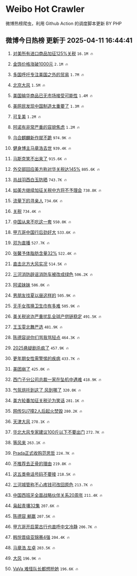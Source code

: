 # Weibo Hot Crawler 



微博热榜爬虫，利用 Github Action 的调度脚本更新 BY PHP 


## 微博今日热榜 更新于 2025-04-11 16:44:41 
1. [对美所有进口商品加征125%关税](https://s.weibo.com/weibo?q=%23%E5%AF%B9%E7%BE%8E%E6%89%80%E6%9C%89%E8%BF%9B%E5%8F%A3%E5%95%86%E5%93%81%E5%8A%A0%E5%BE%81125%25%E5%85%B3%E7%A8%8E%23&t=31&band_rank=1&Refer=top) `16.1M 🔥` 

1. [金饰价格涨破1000元](https://s.weibo.com/weibo?q=%23%E9%87%91%E9%A5%B0%E4%BB%B7%E6%A0%BC%E6%B6%A8%E7%A0%B41000%E5%85%83%23&t=31&band_rank=2&Refer=top) `2.1M 🔥` 

1. [多国呼吁专注美国之外的贸易](https://s.weibo.com/weibo?q=%23%E5%A4%9A%E5%9B%BD%E5%91%BC%E5%90%81%E4%B8%93%E6%B3%A8%E7%BE%8E%E5%9B%BD%E4%B9%8B%E5%A4%96%E7%9A%84%E8%B4%B8%E6%98%93%23&t=31&band_rank=3&Refer=top) `1.7M 🔥` 

1. [北京大风](https://s.weibo.com/weibo?q=%E5%8C%97%E4%BA%AC%E5%A4%A7%E9%A3%8E&t=31&band_rank=4&Refer=top) `1.5M 🔥` 

1. [美国输华商品已无市场接受可能性](https://s.weibo.com/weibo?q=%23%E7%BE%8E%E5%9B%BD%E8%BE%93%E5%8D%8E%E5%95%86%E5%93%81%E5%B7%B2%E6%97%A0%E5%B8%82%E5%9C%BA%E6%8E%A5%E5%8F%97%E5%8F%AF%E8%83%BD%E6%80%A7%23&t=31&band_rank=5&Refer=top) `1.4M 🔥` 

1. [美网民发现中国制造太重要了](https://s.weibo.com/weibo?q=%23%E7%BE%8E%E7%BD%91%E6%B0%91%E5%8F%91%E7%8E%B0%E4%B8%AD%E5%9B%BD%E5%88%B6%E9%80%A0%E5%A4%AA%E9%87%8D%E8%A6%81%E4%BA%86%23&t=31&band_rank=6&Refer=top) `1.3M 🔥` 

1. [可复美](https://s.weibo.com/weibo?q=%E5%8F%AF%E5%A4%8D%E7%BE%8E&t=31&band_rank=7&Refer=top) `1.2M 🔥` 

1. [阿诺有非常严重的容貌焦虑](https://s.weibo.com/weibo?q=%E9%98%BF%E8%AF%BA%E6%9C%89%E9%9D%9E%E5%B8%B8%E4%B8%A5%E9%87%8D%E7%9A%84%E5%AE%B9%E8%B2%8C%E7%84%A6%E8%99%91&t=31&band_rank=8&Refer=top) `1.2M 🔥` 

1. [乌合麒麟新作就不跪](https://s.weibo.com/weibo?q=%E4%B9%8C%E5%90%88%E9%BA%92%E9%BA%9F%E6%96%B0%E4%BD%9C%E5%B0%B1%E4%B8%8D%E8%B7%AA&t=31&band_rank=9&Refer=top) `974.9K 🔥` 

1. [健身博主马章浩去世](https://s.weibo.com/weibo?q=%23%E5%81%A5%E8%BA%AB%E5%8D%9A%E4%B8%BB%E9%A9%AC%E7%AB%A0%E6%B5%A9%E5%8E%BB%E4%B8%96%23&t=31&band_rank=10&Refer=top) `939.4K 🔥` 

1. [马斯克笑不出来了](https://s.weibo.com/weibo?q=%E9%A9%AC%E6%96%AF%E5%85%8B%E7%AC%91%E4%B8%8D%E5%87%BA%E6%9D%A5%E4%BA%86&t=31&band_rank=11&Refer=top) `915.6K 🔥` 

1. [外交部回应美方称对华关税达145%](https://s.weibo.com/weibo?q=%23%E5%A4%96%E4%BA%A4%E9%83%A8%E5%9B%9E%E5%BA%94%E7%BE%8E%E6%96%B9%E7%A7%B0%E5%AF%B9%E5%8D%8E%E5%85%B3%E7%A8%8E%E8%BE%BE145%25%23&t=31&band_rank=12&Refer=top) `805.6K 🔥` 

1. [肖战羽西白玉防晒](https://s.weibo.com/weibo?q=%23%E8%82%96%E6%88%98%E7%BE%BD%E8%A5%BF%E7%99%BD%E7%8E%89%E9%98%B2%E6%99%92%23&t=31&band_rank=13&Refer=top) `743.7K 🔥` 

1. [如美方继续加征关税中方将不予理会](https://s.weibo.com/weibo?q=%23%E5%A6%82%E7%BE%8E%E6%96%B9%E7%BB%A7%E7%BB%AD%E5%8A%A0%E5%BE%81%E5%85%B3%E7%A8%8E%E4%B8%AD%E6%96%B9%E5%B0%86%E4%B8%8D%E4%BA%88%E7%90%86%E4%BC%9A%23&t=31&band_rank=14&Refer=top) `738.8K 🔥` 

1. [流量下的寻亲人](https://s.weibo.com/weibo?q=%23%E6%B5%81%E9%87%8F%E4%B8%8B%E7%9A%84%E5%AF%BB%E4%BA%B2%E4%BA%BA%23&t=31&band_rank=15&Refer=top) `734.6K 🔥` 

1. [关税](https://s.weibo.com/weibo?q=%E5%85%B3%E7%A8%8E&t=31&band_rank=16&Refer=top) `734.4K 🔥` 

1. [中国从来不吃这一套](https://s.weibo.com/weibo?q=%23%E4%B8%AD%E5%9B%BD%E4%BB%8E%E6%9D%A5%E4%B8%8D%E5%90%83%E8%BF%99%E4%B8%80%E5%A5%97%23&t=31&band_rank=17&Refer=top) `550.0K 🔥` 

1. [甲亢哥中国行后劲好大](https://s.weibo.com/weibo?q=%23%E7%94%B2%E4%BA%A2%E5%93%A5%E4%B8%AD%E5%9B%BD%E8%A1%8C%E5%90%8E%E5%8A%B2%E5%A5%BD%E5%A4%A7%23&t=31&band_rank=18&Refer=top) `533.6K 🔥` 

1. [邓为直播](https://s.weibo.com/weibo?q=%23%E9%82%93%E4%B8%BA%E7%9B%B4%E6%92%AD%23&t=31&band_rank=19&Refer=top) `527.7K 🔥` 

1. [张馨予体脂肪含量32%](https://s.weibo.com/weibo?q=%23%E5%BC%A0%E9%A6%A8%E4%BA%88%E4%BD%93%E8%84%82%E8%82%AA%E5%90%AB%E9%87%8F32%25%23&t=31&band_rank=20&Refer=top) `522.4K 🔥` 

1. [直击北方大风实况](https://s.weibo.com/weibo?q=%23%E7%9B%B4%E5%87%BB%E5%8C%97%E6%96%B9%E5%A4%A7%E9%A3%8E%E5%AE%9E%E5%86%B5%23&t=31&band_rank=21&Refer=top) `514.5K 🔥` 

1. [三河消防辟谣消防车被改成绿色](https://s.weibo.com/weibo?q=%23%E4%B8%89%E6%B2%B3%E6%B6%88%E9%98%B2%E8%BE%9F%E8%B0%A3%E6%B6%88%E9%98%B2%E8%BD%A6%E8%A2%AB%E6%94%B9%E6%88%90%E7%BB%BF%E8%89%B2%23&t=31&band_rank=22&Refer=top) `506.2K 🔥` 

1. [阿诺妹妹](https://s.weibo.com/weibo?q=%E9%98%BF%E8%AF%BA%E5%A6%B9%E5%A6%B9&t=31&band_rank=23&Refer=top) `506.0K 🔥` 

1. [男朋友找夏以昼这样的](https://s.weibo.com/weibo?q=%E7%94%B7%E6%9C%8B%E5%8F%8B%E6%89%BE%E5%A4%8F%E4%BB%A5%E6%98%BC%E8%BF%99%E6%A0%B7%E7%9A%84&t=31&band_rank=24&Refer=top) `505.9K 🔥` 

1. [无手女孩换卫生巾有多难](https://s.weibo.com/weibo?q=%23%E6%97%A0%E6%89%8B%E5%A5%B3%E5%AD%A9%E6%8D%A2%E5%8D%AB%E7%94%9F%E5%B7%BE%E6%9C%89%E5%A4%9A%E9%9A%BE%23&t=31&band_rank=25&Refer=top) `505.9K 🔥` 

1. [美关税讹诈严重扰乱全球产供链稳定](https://s.weibo.com/weibo?q=%23%E7%BE%8E%E5%85%B3%E7%A8%8E%E8%AE%B9%E8%AF%88%E4%B8%A5%E9%87%8D%E6%89%B0%E4%B9%B1%E5%85%A8%E7%90%83%E4%BA%A7%E4%BE%9B%E9%93%BE%E7%A8%B3%E5%AE%9A%23&t=31&band_rank=26&Refer=top) `491.5K 🔥` 

1. [王玉雯北舞严选](https://s.weibo.com/weibo?q=%E7%8E%8B%E7%8E%89%E9%9B%AF%E5%8C%97%E8%88%9E%E4%B8%A5%E9%80%89&t=31&band_rank=27&Refer=top) `481.9K 🔥` 

1. [陈德容说你们骂我骂轻点](https://s.weibo.com/weibo?q=%E9%99%88%E5%BE%B7%E5%AE%B9%E8%AF%B4%E4%BD%A0%E4%BB%AC%E9%AA%82%E6%88%91%E9%AA%82%E8%BD%BB%E7%82%B9&t=31&band_rank=28&Refer=top) `464.3K 🔥` 

1. [2025悬疑剧杀疯了](https://s.weibo.com/weibo?q=2025%E6%82%AC%E7%96%91%E5%89%A7%E6%9D%80%E7%96%AF%E4%BA%86&t=31&band_rank=29&Refer=top) `457.9K 🔥` 

1. [更年期女性需警惕的疾病](https://s.weibo.com/weibo?q=%E6%9B%B4%E5%B9%B4%E6%9C%9F%E5%A5%B3%E6%80%A7%E9%9C%80%E8%AD%A6%E6%83%95%E7%9A%84%E7%96%BE%E7%97%85&t=31&band_rank=30&Refer=top) `433.7K 🔥` 

1. [美团崩了](https://s.weibo.com/weibo?q=%E7%BE%8E%E5%9B%A2%E5%B4%A9%E4%BA%86&t=31&band_rank=31&Refer=top) `425.0K 🔥` 

1. [西门子分公司总裁一家在坠机中遇难](https://s.weibo.com/weibo?q=%23%E8%A5%BF%E9%97%A8%E5%AD%90%E5%88%86%E5%85%AC%E5%8F%B8%E6%80%BB%E8%A3%81%E4%B8%80%E5%AE%B6%E5%9C%A8%E5%9D%A0%E6%9C%BA%E4%B8%AD%E9%81%87%E9%9A%BE%23&t=31&band_rank=32&Refer=top) `418.9K 🔥` 

1. [气氛烘托到这了 风到哪了](https://s.weibo.com/weibo?q=%E6%B0%94%E6%B0%9B%E7%83%98%E6%89%98%E5%88%B0%E8%BF%99%E4%BA%86%20%E9%A3%8E%E5%88%B0%E5%93%AA%E4%BA%86&t=31&band_rank=33&Refer=top) `320.0K 🔥` 

1. [美方轮番加征关税沦为笑话](https://s.weibo.com/weibo?q=%23%E7%BE%8E%E6%96%B9%E8%BD%AE%E7%95%AA%E5%8A%A0%E5%BE%81%E5%85%B3%E7%A8%8E%E6%B2%A6%E4%B8%BA%E7%AC%91%E8%AF%9D%23&t=31&band_rank=34&Refer=top) `281.1K 🔥` 

1. [网传SU7撞2人后起火焚毁](https://s.weibo.com/weibo?q=%23%E7%BD%91%E4%BC%A0SU7%E6%92%9E2%E4%BA%BA%E5%90%8E%E8%B5%B7%E7%81%AB%E7%84%9A%E6%AF%81%23&t=31&band_rank=35&Refer=top) `280.2K 🔥` 

1. [天津大风](https://s.weibo.com/weibo?q=%E5%A4%A9%E6%B4%A5%E5%A4%A7%E9%A3%8E&t=31&band_rank=36&Refer=top) `278.1K 🔥` 

1. [华北大风专家建议100斤以下不要出门](https://s.weibo.com/weibo?q=%23%E5%8D%8E%E5%8C%97%E5%A4%A7%E9%A3%8E%E4%B8%93%E5%AE%B6%E5%BB%BA%E8%AE%AE100%E6%96%A4%E4%BB%A5%E4%B8%8B%E4%B8%8D%E8%A6%81%E5%87%BA%E9%97%A8%23&t=31&band_rank=37&Refer=top) `272.7K 🔥` 

1. [等风来](https://s.weibo.com/weibo?q=%E7%AD%89%E9%A3%8E%E6%9D%A5&t=31&band_rank=38&Refer=top) `263.1K 🔥` 

1. [Prada正式收购范思哲](https://s.weibo.com/weibo?q=%23Prada%E6%AD%A3%E5%BC%8F%E6%94%B6%E8%B4%AD%E8%8C%83%E6%80%9D%E5%93%B2%23&t=31&band_rank=39&Refer=top) `224.7K 🔥` 

1. [不推荐去正骨的理由](https://s.weibo.com/weibo?q=%E4%B8%8D%E6%8E%A8%E8%8D%90%E5%8E%BB%E6%AD%A3%E9%AA%A8%E7%9A%84%E7%90%86%E7%94%B1&t=31&band_rank=40&Refer=top) `219.8K 🔥` 

1. [这五类电话号码不要接](https://s.weibo.com/weibo?q=%23%E8%BF%99%E4%BA%94%E7%B1%BB%E7%94%B5%E8%AF%9D%E5%8F%B7%E7%A0%81%E4%B8%8D%E8%A6%81%E6%8E%A5%23&t=31&band_rank=41&Refer=top) `218.5K 🔥` 

1. [三河城管称不心疼钱可改回原色](https://s.weibo.com/weibo?q=%23%E4%B8%89%E6%B2%B3%E5%9F%8E%E7%AE%A1%E7%A7%B0%E4%B8%8D%E5%BF%83%E7%96%BC%E9%92%B1%E5%8F%AF%E6%94%B9%E5%9B%9E%E5%8E%9F%E8%89%B2%23&t=31&band_rank=42&Refer=top) `213.7K 🔥` 

1. [中国西班牙全面战略伙伴关系20周年](https://s.weibo.com/weibo?q=%23%E4%B8%AD%E5%9B%BD%E8%A5%BF%E7%8F%AD%E7%89%99%E5%85%A8%E9%9D%A2%E6%88%98%E7%95%A5%E4%BC%99%E4%BC%B4%E5%85%B3%E7%B3%BB20%E5%91%A8%E5%B9%B4%23&t=31&band_rank=43&Refer=top) `211.4K 🔥` 

1. [枭起青壤32集](https://s.weibo.com/weibo?q=%23%E6%9E%AD%E8%B5%B7%E9%9D%92%E5%A3%A432%E9%9B%86%23&t=31&band_rank=44&Refer=top) `207.6K 🔥` 

1. [陈德容 躺赢](https://s.weibo.com/weibo?q=%E9%99%88%E5%BE%B7%E5%AE%B9%20%E8%BA%BA%E8%B5%A2&t=31&band_rank=45&Refer=top) `207.5K 🔥` 

1. [甲亢哥开启蒙古行也直呼中文冷静](https://s.weibo.com/weibo?q=%23%E7%94%B2%E4%BA%A2%E5%93%A5%E5%BC%80%E5%90%AF%E8%92%99%E5%8F%A4%E8%A1%8C%E4%B9%9F%E7%9B%B4%E5%91%BC%E4%B8%AD%E6%96%87%E5%86%B7%E9%9D%99%23&t=31&band_rank=46&Refer=top) `206.7K 🔥` 

1. [韩悦晋级亚锦赛4强](https://s.weibo.com/weibo?q=%23%E9%9F%A9%E6%82%A6%E6%99%8B%E7%BA%A7%E4%BA%9A%E9%94%A6%E8%B5%9B4%E5%BC%BA%23&t=31&band_rank=47&Refer=top) `204.4K 🔥` 

1. [马章浩 左卓](https://s.weibo.com/weibo?q=%E9%A9%AC%E7%AB%A0%E6%B5%A9%20%E5%B7%A6%E5%8D%93&t=31&band_rank=48&Refer=top) `203.5K 🔥` 

1. [大风](https://s.weibo.com/weibo?q=%E5%A4%A7%E9%A3%8E&t=31&band_rank=49&Refer=top) `196.9K 🔥` 

1. [VaVa 难怪队长都想抢她](https://s.weibo.com/weibo?q=VaVa%20%E9%9A%BE%E6%80%AA%E9%98%9F%E9%95%BF%E9%83%BD%E6%83%B3%E6%8A%A2%E5%A5%B9&t=31&band_rank=50&Refer=top) `196.6K 🔥` 

